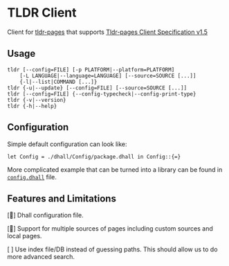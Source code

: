 # TLDR Client

Client for [tldr-pages](https://tldr.sh/) that supports [Tldr-pages Client
Specification v1.5
](https://github.com/tldr-pages/tldr/blob/v1.5/CLIENT-SPECIFICATION.md)


## Usage

```
tldr [--config=FILE] [-p PLATFORM|--platform=PLATFORM]
    [-L LANGUAGE|--language=LANGUAGE] [--source=SOURCE [...]]
    {-l|--list|COMMAND [...]}
tldr {-u|--update} [--config=FILE] [--source=SOURCE [...]]
tldr [--config=FILE] {--config-typecheck|--config-print-type}
tldr {-v|--version}
tldr {-h|--help}
```


## Configuration

Simple default configuration can look like:

```dhall
let Config = ./dhall/Config/package.dhall in Config::{=}
```

More complicated example that can be turned into a library can be found in
[`config.dhall`](./config.dhall) file.


## Features and Limitations

[] Dhall configuration file.

[] Support for multiple sources of pages including custom sources and local
    pages.

[ ] Use index file/DB instead of guessing paths. This should allow us to do
    more advanced search.
